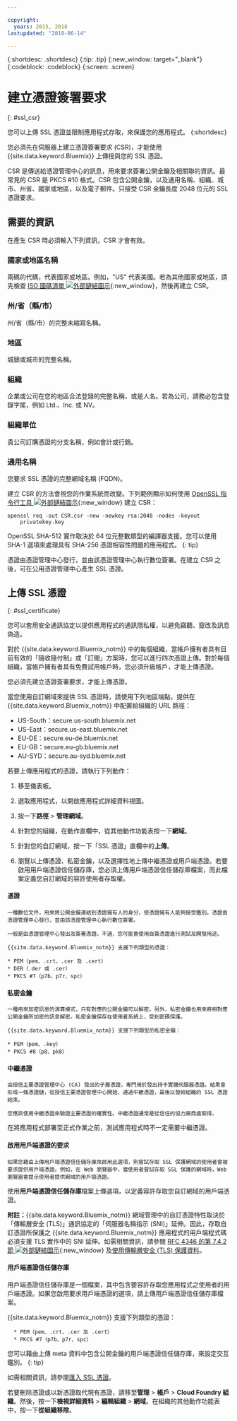 ```yaml
---

copyright:
  years: 2015, 2018
lastupdated: "2018-06-14"

---
```


{:shortdesc: .shortdesc}
{:tip: .tip}
{:new_window: target="_blank"}
{:codeblock: .codeblock}
{:screen: .screen}

# 建立憑證簽署要求
{: #ssl_csr}

您可以上傳 SSL 憑證並限制應用程式存取，來保護您的應用程式。
{:shortdesc}

您必須先在伺服器上建立憑證簽署要求 (CSR)，才能使用 {{site.data.keyword.Bluemix}} 上傳授與您的 SSL 憑證。

CSR 是傳送給憑證管理中心的訊息，用來要求簽署公開金鑰及相關聯的資訊。最常見的 CSR 是 PKCS #10 格式。CSR 包含公開金鑰，以及通用名稱、組織、城市、州省、國家或地區，以及電子郵件。只接受 CSR 金鑰長度 2048 位元的 SSL 憑證要求。

## 需要的資訊

在產生 CSR 時必須輸入下列資訊，CSR 才會有效。

### 國家或地區名稱

  兩碼的代碼，代表國家或地區。例如，"US" 代表美國。若為其他國家或地區，請先檢查 [ISO 國碼清單 ![外部鏈結圖示](../icons/launch-glyph.svg "外部鏈結圖示")](https://www.iso.org/obp/ui/#search){:new_window}，然後再建立 CSR。

### 州/省（縣/市）

  州/省（縣/市）的完整未縮寫名稱。

### 地區

  城鎮或城市的完整名稱。

### 組織

  企業或公司在您的地區合法登錄的完整名稱，或是人名。若為公司，請務必包含登錄字尾，例如 Ltd.、Inc. 或 NV。

### 組織單位

  貴公司訂購憑證的分支名稱，例如會計或行銷。

### 通用名稱

  您要求 SSL 憑證的完整網域名稱 (FQDN)。

建立 CSR 的方法會視您的作業系統而改變。下列範例顯示如何使用 [OpenSSL 指令行工具 ![外部鏈結圖示](../icons/launch-glyph.svg "外部鏈結圖示")](http://www.openssl.org/){:new_window} 建立 CSR：

```
openssl req -out CSR.csr -new -newkey rsa:2048 -nodes -keyout
    privatekey.key
```

OpenSSL SHA-512 實作取決於 64 位元整數類型的編譯器支援。您可以使用 SHA-1 選項來處理具有 SHA-256 憑證相容性問題的應用程式。
{: tip}

憑證由憑證管理中心發行，並由該憑證管理中心執行數位簽署。在建立 CSR 之後，可在公用憑證管理中心產生 SSL 憑證。

## 上傳 SSL 憑證
{: #ssl_certificate}

您可以套用安全通訊協定以提供應用程式的通訊隱私權，以避免竊聽、竄改及訊息偽造。

對於 {{site.data.keyword.Bluemix_notm}} 中的每個組織，當帳戶擁有者具有目前有效的「隨收隨付制」或「訂閱」方案時，您可以進行四次憑證上傳。對於每個組織，當帳戶擁有者具有免費試用帳戶時，您必須升級帳戶，才能上傳憑證。

您必須先建立憑證簽署要求，才能上傳憑證。

當您使用自訂網域來提供 SSL 憑證時，請使用下列地區端點，提供在 {{site.data.keyword.Bluemix_notm}} 中配置給組織的 URL 路徑：

  * US-South：secure.us-south.bluemix.net
  * US-East：secure.us-east.bluemix.net
  * EU-DE：secure.eu-de.bluemix.net
  * EU-GB：secure.eu-gb.bluemix.net
  * AU-SYD：secure.au-syd.bluemix.net


若要上傳應用程式的憑證，請執行下列動作：

1. 移至儀表板。

2. 選取應用程式，以開啟應用程式詳細資料視圖。

3. 按一下**路徑** > **管理網域**。

4. 針對您的組織，在動作直欄中，從其他動作功能表按一下**網域**。

5. 針對您的自訂網域，按一下「SSL 憑證」直欄中的**上傳**。

6. 瀏覽以上傳憑證、私密金鑰，以及選擇性地上傳中繼憑證或用戶端憑證。若要啟用用戶端憑證信任儲存庫，您必須上傳用戶端憑證信任儲存庫檔案，而此檔案定義您自訂網域的容許使用者存取權。

  #### 憑證

    一種數位文件，用來將公開金鑰連結到憑證擁有人的身分，使憑證擁有人能夠接受鑑別。憑證由憑證管理中心發行，並由該憑證管理中心執行數位簽署。

    一般是由憑證管理中心發出及簽署憑證。不過，您可能會使用自簽憑證進行測試及開發用途。

    {{site.data.keyword.Bluemix_notm}} 支援下列類型的憑證：

	* PEM（pem、.crt、.cer 及 .cert）
	* DER（.der 或 .cer）
	* PKCS #7（p7b、p7r、spc）

  #### 私密金鑰

    一種用來加密訊息的演算模式，只有對應的公開金鑰可以解密。另外，私密金鑰也用來將相對應公開金鑰所加密的訊息解密。私密金鑰保存在使用者系統上，受到密碼保護。

    {{site.data.keyword.Bluemix_notm}} 支援下列類型的私密金鑰：

    * PEM（pem、.key）
    * PKCS #8（p8、pk8）

  #### 中繼憑證

    由授信主要憑證管理中心 (CA) 發出的子層憑證，專門用於發出持卡實體伺服器憑證。結果會形成一條憑證鏈，從授信主要憑證管理中心開始、通過中繼憑證，最後以發給組織的 SSL 憑證結束。

    您應該使用中繼憑證來驗證主要憑證的確實性。中繼憑證通常是從信任的協力廠商處取得。
在將應用程式部署至正式作業之前，測試應用程式時不一定需要中繼憑證。


  #### 啟用用戶端憑證的要求

    如果您藉由上傳用戶端憑證信任儲存庫來啟用此選項，則嘗試存取 SSL 保護網域的使用者會被要求提供用戶端憑證。例如，在 Web 瀏覽器中，當使用者嘗試存取 SSL 保護的網域時，Web 瀏覽器會提示使用者提供網域的用戶端憑證。
使用**用戶端憑證信任儲存庫**檔案上傳選項，以定義容許存取您自訂網域的用戶端憑證。

  **附註：**{{site.data.keyword.Bluemix_notm}} 網域管理中的自訂憑證特性取決於「傳輸層安全 (TLS)」通訊協定的「伺服器名稱指示 (SNI)」延伸。因此，存取自訂憑證所保護之 {{site.data.keyword.Bluemix_notm}} 應用程式的用戶端程式碼必須支援 TLS 實作中的 SNI 延伸。如需相關資訊，請參閱 [RFC 4346 的第 7.4.2 節 ![外部鏈結圖示](../icons/launch-glyph.svg "外部鏈結圖示")](http://tools.ietf.org/html/rfc4346#section-7.4.2){:new_window} 及[使用傳輸層安全 (TLS) 保護資料](/docs/get-support/appsectls.html)。

  #### 用戶端憑證信任儲存庫

  用戶端憑證信任儲存庫是一個檔案，其中包含要容許存取您應用程式之使用者的用戶端憑證。如果您啟用要求用戶端憑證的選項，請上傳用戶端憑證信任儲存庫檔案。

   {{site.data.keyword.Bluemix_notm}} 支援下列類型的憑證：

      * PEM（pem、.crt、.cer 及 .cert）
      * PKCS #7（p7b、p7r、spc）

  您可以藉由上傳 meta 資料中包含公開金鑰的用戶端憑證信任儲存庫，來設定交互鑑別。
  {: tip}

如需相關資訊，請參閱[匯入 SSL 憑證](/docs/infrastructure/ssl-certificates/import-ssl-certificate.html#import-an-ssl-certificate)。

若要刪除憑證或以新憑證取代現有憑證，請移至**管理** > **帳戶** > **Cloud Foundry 組織**。然後，按一下**檢視詳細資料** > **編輯組織** > **網域**。在組織的其他動作功能表中，按一下**從組織移除**。
